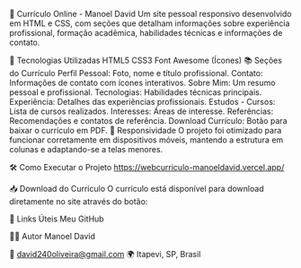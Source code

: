 📄 Currículo Online - Manoel David
Um site pessoal responsivo desenvolvido em HTML e CSS, com seções que detalham informações sobre experiência profissional, formação acadêmica, habilidades técnicas e informações de contato.

🚀 Tecnologias Utilizadas
HTML5
CSS3
Font Awesome (Ícones)
📚 Seções do Currículo
Perfil Pessoal: Foto, nome e título profissional.
Contato: Informações de contato com ícones interativos.
Sobre Mim: Um resumo pessoal e profissional.
Tecnologias: Habilidades técnicas principais.
Experiência: Detalhes das experiências profissionais.
Estudos - Cursos: Lista de cursos realizados.
Interesses: Áreas de interesse.
Referências: Recomendações e contatos de referência.
Download Currículo: Botão para baixar o currículo em PDF.
📱 Responsividade
O projeto foi otimizado para funcionar corretamente em dispositivos móveis, mantendo a estrutura em colunas e adaptando-se a telas menores.

🛠️ Como Executar o Projeto
https://webcurriculo-manoeldavid.vercel.app/

📥 Download do Currículo
O currículo está disponível para download diretamente no site através do botão:

🔗 Links Úteis
Meu GitHub

🧑‍💻 Autor
Manoel David

📧 david240oliveira@gmail.com
🌍 Itapevi, SP, Brasil
